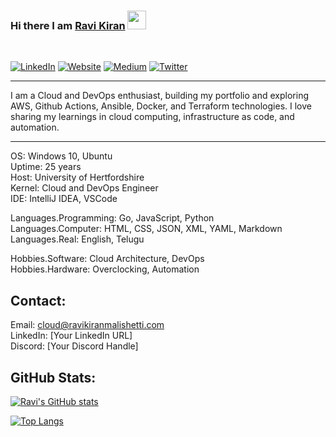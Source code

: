 ### Hi there I am [Ravi Kiran](https://ravikiranmalishetti.com) <img src="https://raw.githubusercontent.com/MartinHeinz/MartinHeinz/master/wave.gif" width="30px">
<br/>

[![LinkedIn](https://img.shields.io/badge/linkedin-%230077B5.svg?style=for-the-badge&logo=linkedin&logoColor=white)](https://linkedin.com/in/ravikiranmalishetti)
[![Website](https://img.shields.io/badge/Website-%2312100E.svg?style=for-the-badge&logo=github&logoColor=white)](https://ravikiranmalishetti.com) 
[![Medium](https://img.shields.io/badge/Medium-%23000000.svg?style=for-the-badge&logo=medium&logoColor=white)](https://medium.com/@malishettiravikiran)
[![Twitter](https://img.shields.io/badge/Twitter-%231DA1F2.svg?style=for-the-badge&logo=Twitter&logoColor=white)](https://x.com/Ravi_Kiran03)

---

I am a Cloud and DevOps enthusiast, building my portfolio and exploring AWS, Github Actions, Ansible, Docker, and Terraform technologies. I love sharing my learnings in cloud computing, infrastructure as code, and automation.

---


OS: Windows 10, Ubuntu  
Uptime: 25 years  
Host: University of Hertfordshire  
Kernel: Cloud and DevOps Engineer  
IDE: IntelliJ IDEA, VSCode

Languages.Programming: Go, JavaScript, Python  
Languages.Computer: HTML, CSS, JSON, XML, YAML, Markdown  
Languages.Real: English, Telugu

Hobbies.Software: Cloud Architecture, DevOps  
Hobbies.Hardware: Overclocking, Automation

Contact:
---
Email: cloud@ravikiranmalishetti.com  
LinkedIn: [Your LinkedIn URL]  
Discord: [Your Discord Handle]

GitHub Stats:
---
[![Ravi's GitHub stats](https://github-readme-stats.vercel.app/api?username=yourusername&count_private=true&show_icons=true&theme=dark)](https://github.com/yourusername)

[![Top Langs](https://github-readme-stats.vercel.app/api/top-langs/?username=yourusername&layout=compact)](https://github.com/yourusername)



